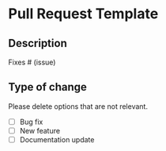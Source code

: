 #  Pull Request Template

## Description

Fixes # (issue)

## Type of change

Please delete options that are not relevant.

- [ ] Bug fix
- [ ] New feature
- [ ] Documentation update
